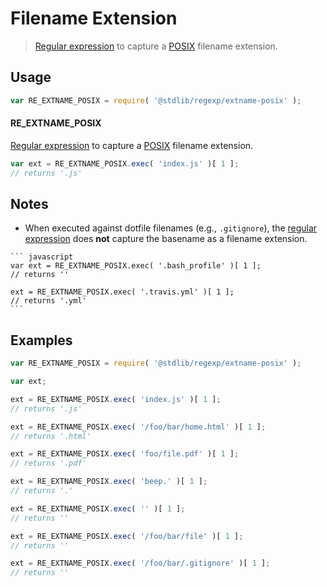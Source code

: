 Filename Extension
===

> [Regular expression][regexp] to capture a [POSIX][posix] filename extension.


<!-- <usage> -->

## Usage

``` javascript
var RE_EXTNAME_POSIX = require( '@stdlib/regexp/extname-posix' );
```

#### RE_EXTNAME_POSIX

[Regular expression][regexp] to capture a [POSIX][posix] filename extension.

``` javascript
var ext = RE_EXTNAME_POSIX.exec( 'index.js' )[ 1 ];
// returns '.js'
```

<!-- </usage> -->


<!-- <notes> -->

## Notes

*    When executed against dotfile filenames (e.g., `.gitignore`), the [regular expression][regexp] does __not__ capture the basename as a filename extension.

    ``` javascript
    var ext = RE_EXTNAME_POSIX.exec( '.bash_profile' )[ 1 ];
    // returns ''

    ext = RE_EXTNAME_POSIX.exec( '.travis.yml' )[ 1 ];
    // returns '.yml'
    ```

<!-- </notes> -->


<!-- <examples> -->

## Examples

``` javascript
var RE_EXTNAME_POSIX = require( '@stdlib/regexp/extname-posix' );

var ext;

ext = RE_EXTNAME_POSIX.exec( 'index.js' )[ 1 ];
// returns '.js'

ext = RE_EXTNAME_POSIX.exec( '/foo/bar/home.html' )[ 1 ];
// returns '.html'

ext = RE_EXTNAME_POSIX.exec( 'foo/file.pdf' )[ 1 ];
// returns '.pdf'

ext = RE_EXTNAME_POSIX.exec( 'beep.' )[ 1 ];
// returns '.'

ext = RE_EXTNAME_POSIX.exec( '' )[ 1 ];
// returns ''

ext = RE_EXTNAME_POSIX.exec( '/foo/bar/file' )[ 1 ];
// returns ''

ext = RE_EXTNAME_POSIX.exec( '/foo/bar/.gitignore' )[ 1 ];
// returns ''
```

<!-- </examples> -->


<!-- <links> -->

[regexp]: https://developer.mozilla.org/en-US/docs/Web/JavaScript/Guide/Regular_Expressions
[posix]: https://en.wikipedia.org/wiki/POSIX

<!-- </links> -->
